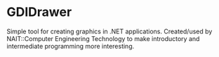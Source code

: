 GDIDrawer
=========

Simple tool for creating graphics in .NET applications.  Created/used by NAIT::Computer Engineering Technology to make introductory and intermediate programming more interesting.
